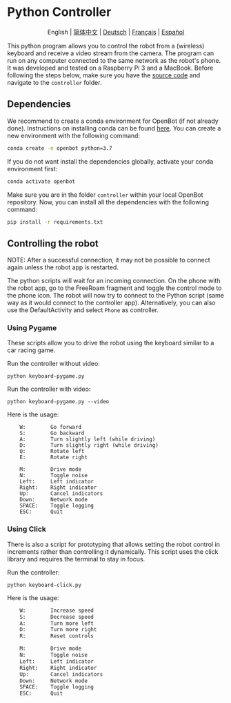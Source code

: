 # Python Controller

<p align="center">
  <span>English</span> |
  <a href="README.zh-CN.md">简体中文</a> |
  <a href="README.de-DE.md">Deutsch</a> |
  <a href="README.fr-FR.md">Français</a> |
  <a href="README.es-ES.md">Español</a>
</p>

This python program allows you to control the robot from a (wireless) keyboard and receive a video stream from the camera. The program can run on any computer connected to the same network as the robot's phone. It was developed and tested on a Raspberry Pi 3 and a MacBook. Before following the steps below, make sure you have the [source code](https://github.com/isl-org/OpenBot#get-the-source-code) and navigate to the `controller` folder.

## Dependencies

We recommend to create a conda environment for OpenBot (if not already done). Instructions on installing conda can be found [here](https://docs.conda.io/projects/conda/en/latest/user-guide/install/). You can create a new environment with the following command:

```bash
conda create -n openbot python=3.7
```

If you do not want install the dependencies globally, activate your conda environment first:

```bash
conda activate openbot
```

Make sure you are in the folder `controller` within your local OpenBot repository. Now, you can install all the dependencies with the following command:

```bash
pip install -r requirements.txt
```

## Controlling the robot

NOTE: After a successful connection, it may not be possible to connect again unless the robot app is restarted.

The python scripts will wait for an incoming connection. On the phone with the robot app, go to the FreeRoam fragment and toggle the control mode to the phone icon. The robot will now try to connect to the Python script (same way as it would connect to the controller app). Alternatively, you can also use the DefaultActivity and select `Phone` as controller.

### Using Pygame

These scripts allow you to drive the robot using the keyboard similar to a car racing game.

Run the controller without video:

`python keyboard-pygame.py`

Run the controller with video:

`python keyboard-pygame.py --video`

Here is the usage:

```
    W:        Go forward
    S:        Go backward
    A:        Turn slightly left (while driving)
    D:        Turn slightly right (while driving)
    Q:        Rotate left
    E:        Rotate right

    M:        Drive mode
    N:        Toggle noise
    Left:     Left indicator
    Right:    Right indicator
    Up:       Cancel indicators
    Down:     Network mode
    SPACE:    Toggle logging
    ESC:      Quit
```

### Using Click

There is also a script for prototyping that allows setting the robot control in increments rather than controlling it dynamically. This script uses the click library and requires the terminal to stay in focus. 

Run the controller:

`python keyboard-click.py`

Here is the usage:

```bash
    W:        Increase speed
    S:        Decrease speed
    A:        Turn more left
    D:        Turn more right
    R:        Reset controls

    M:        Drive mode
    N:        Toggle noise
    Left:     Left indicator
    Right:    Right indicator
    Up:       Cancel indicators
    Down:     Network mode
    SPACE:    Toggle logging
    ESC:      Quit
```
